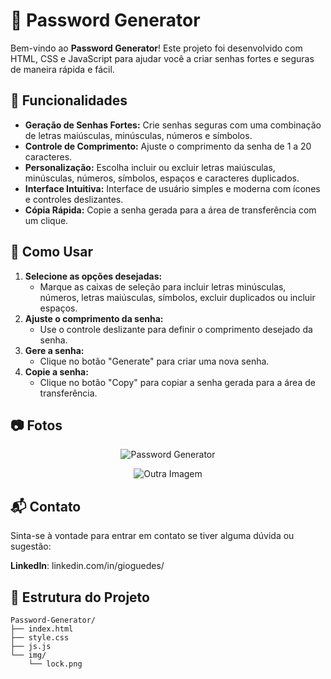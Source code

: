 # 🔐 Password Generator

Bem-vindo ao **Password Generator**! Este projeto foi desenvolvido com HTML, CSS e JavaScript para ajudar você a criar senhas fortes e seguras de maneira rápida e fácil.

## 🌟 Funcionalidades

- **Geração de Senhas Fortes:** Crie senhas seguras com uma combinação de letras maiúsculas, minúsculas, números e símbolos.
- **Controle de Comprimento:** Ajuste o comprimento da senha de 1 a 20 caracteres.
- **Personalização:** Escolha incluir ou excluir letras maiúsculas, minúsculas, números, símbolos, espaços e caracteres duplicados.
- **Interface Intuitiva:** Interface de usuário simples e moderna com ícones e controles deslizantes.
- **Cópia Rápida:** Copie a senha gerada para a área de transferência com um clique.

## 🚀 Como Usar

1. **Selecione as opções desejadas:**
   - Marque as caixas de seleção para incluir letras minúsculas, números, letras maiúsculas, símbolos, excluir duplicados ou incluir espaços.
2. **Ajuste o comprimento da senha:**
   - Use o controle deslizante para definir o comprimento desejado da senha.
3. **Gere a senha:**
   - Clique no botão "Generate" para criar uma nova senha.
4. **Copie a senha:**
   - Clique no botão "Copy" para copiar a senha gerada para a área de transferência.

## 📷 Fotos
<p align="center">
  <img src="https://i.imgur.com/Bsek84e.png" alt="Password Generator">
</p>

<p align="center">
  <img src="https://i.imgur.com/TK6mEDM.png" alt="Outra Imagem">
</p>
  
## 📬 Contato
Sinta-se à vontade para entrar em contato se tiver alguma dúvida ou sugestão:

**LinkedIn**: linkedin.com/in/gioguedes/

## 📂 Estrutura do Projeto

```plaintext
Password-Generator/
├── index.html
├── style.css
├── js.js
└── img/
    └── lock.png
